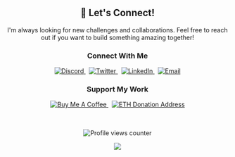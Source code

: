 ## <div align="center">🤝 Let's Connect!</div>

<div align="center">
  <p>I'm always looking for new challenges and collaborations. Feel free to reach out if you want to build something amazing together!</p>
</div>

<div align="center">
  <h3>Connect With Me</h3>
  <a href="https://discord.com">
    <img src="https://img.shields.io/badge/Discord-0xlegax-5865F2?style=for-the-badge&logo=discord&logoColor=white" alt="Discord" />
  </a>
  &nbsp;
  <a href="https://twitter.com/noah_favreau">
    <img src="https://img.shields.io/badge/Twitter-@noah__favreau-1DA1F2?style=for-the-badge&logo=twitter&logoColor=white" alt="Twitter" />
  </a>
  &nbsp;
  <a href="https://www.linkedin.com/in/noah-favreau-78a4a02a3">
    <img src="https://img.shields.io/badge/LinkedIn-Noah%20Favreau-0077B5?style=for-the-badge&logo=linkedin&logoColor=white" alt="LinkedIn" />
  </a>
  &nbsp;
  <a href="mailto:noahjamesfavreau@gmail.com">
    <img src="https://img.shields.io/badge/Email-noahjamesfavreau-D14836?style=for-the-badge&logo=gmail&logoColor=white" alt="Email" />
  </a>
  
  <h3>Support My Work</h3>
  <a href="(https://buymeacoffee.com/noahfavreau)">
    <img src="https://img.shields.io/badge/Buy%20Me%20a%20Coffee-ffdd00?style=for-the-badge&logo=buy-me-a-coffee&logoColor=black" alt="Buy Me A Coffee" />
  </a>
  &nbsp;
  <a href="https://etherscan.io/address/0x1053C9c0FBD7ebBAa14b67f7C6869A5067c5f0B6">
    <img src="https://img.shields.io/badge/ETH-0x1053C9c0FBD7ebBAa14b67f7C6869A5067c5f0B6-1C1C1C?style=for-the-badge&logo=ethereum&logoColor=8A92B2" alt="ETH Donation Address" />
  </a>
  
  <br><br>
  <img src="https://komarev.com/ghpvc/?username=0xlegax&style=for-the-badge&color=blue" alt="Profile views counter"/>
</div>

<!-- Footer -->
<div align="center">
  <img src="https://capsule-render.vercel.app/api?type=waving&color=gradient&height=120&section=footer&fontSize=90" />
</div>
